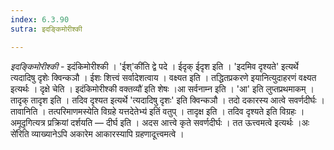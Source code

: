 ```yaml
---
index: 6.3.90
sutra: इदङ्किमोरीश्की

---
```

_इदङ्किमोरीश्की_ - इदंकिमोरीश्की । 'ईश्'की॑ति द्वे पदे । ईदृक् ईदृश इति । 'इदमिव दृश्यते' इत्यर्थे त्यदादिषु दृशेः क्विन्कञौ । ईशः शित्त्वं सर्वादेशत्वाय । वक्ष्यत इति । तद्धितप्रकरणे इयानित्युदाहरणं वक्ष्यत इत्यर्थः । दृक्षे चेति । इदंकिमोरीश्की वक्तव्यौ॑ इति शेषः ।आ सर्वनाम्न इति । 'आ' इति लुप्तप्रथमाकम् । तादृक् तादृश इति । तदिव दृश्यत इत्यर्थे 'त्यदादिषु दृशः' इति क्विन्कञौ । तदो दकारस्य आत्वे सवर्णदीर्घः । तावानिति । तत्परिमाणमस्येति विग्रहे यत्तदेतेभ्य॑ इतिं वतुप् । तादृक्ष इति । तदिव दृश्यते इति विग्रहः । अमूदृगित्यत्र प्रक्रियां दर्शयति — दीर्घ इति । अदस आत्त्वे कृते सवर्णदीर्घः । तत ऊत्त्वमत्वे इत्यर्थः ।अः से॑रिति व्याख्यानेऽपि अकारेम आकारस्यापि ग्रहणादूत्त्वमत्वे । 